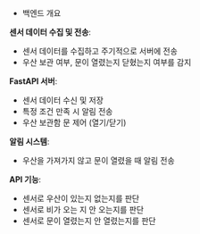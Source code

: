 * 백엔드 개요


**센서 데이터 수집 및 전송**:

- 센서 데이터를 수집하고 주기적으로 서버에 전송
- 우산 보관 여부, 문이 열렸는지 닫혔는지 여부를 감지


**FastAPI 서버**:

- 센서 데이터 수신 및 저장
- 특정 조건 만족 시 알림 전송
- 우산 보관함 문 제어 (열기/닫기)


**알림 시스템**:

- 우산을 가져가지 않고 문이 열렸을 때 알림 전송


**API 기능**:

- 센서로 우산이 있는지 없는지를 판단 
- 센서로 비가 오는 지 안 오는지를 판단 
- 센서로 문이 열렸는지 안 열렸는지를 판단
